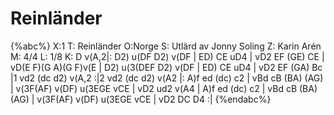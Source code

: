 # Reinländer

{%abc%}
X:1
T: Reinländer
O:Norge
S: Utlärd av Jonny Soling
Z: Karin Arén
M: 4/4
L: 1/8
K: D
v(A,2|: D2) u(DF D2) v(DF | ED) CE uD4 | vD2 EF (GE) CE | vD(E F)(G A)(G F)v(E |
D2) u(3(DEF D2) v(DF | ED) CE uD4 | vD2 EF (GA) Bc |1 vd2 (dc d2) v(A,2 :|2 vd2 (dc d2) v(A2 |:
A)f ed (dc) c2 | vBd cB (BA) (AG) | v(3F(AF) v(DF) u(3EGE vCE | vD2 ud2 v(A4 |
A)f ed (dc) c2 | vBd cB (BA) (AG) | v(3F(AF) v(DF) u(3EGE vCE | vD2 DC D4 :|
{%endabc%}
